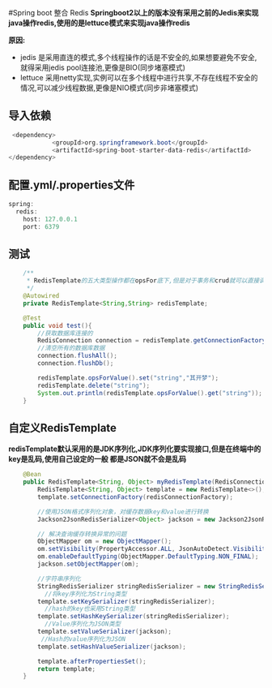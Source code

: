 #Spring boot 整合 Redis
**Springboot2以上的版本没有采用之前的Jedis来实现java操作redis,使用的是lettuce模式来实现java操作redis**

**原因:**
* jedis 是采用直连的模式,多个线程操作的话是不安全的,如果想要避免不安全,就得采用jedis pool连接池,更像是BIO(同步堵塞模式)
* lettuce 采用netty实现,实例可以在多个线程中进行共享,不存在线程不安全的情况,可以减少线程数据,更像是NIO模式(同步非堵塞模式)
## 导入依赖
```java
 <dependency>
            <groupId>org.springframework.boot</groupId>
            <artifactId>spring-boot-starter-data-redis</artifactId>
</dependency>
```
## 配置.yml/.properties文件
```java
spring:
  redis:
    host: 127.0.0.1
    port: 6379
```
## 测试
```java
    /**
     * RedisTemplate的五大类型操作都在opsFor底下,但是对于事务和crud就可以直接调用就行
     */
    @Autowired
    private RedisTemplate<String,String> redisTemplate;

    @Test
    public void test(){
        //获取数据库连接的
        RedisConnection connection = redisTemplate.getConnectionFactory().getConnection();
        //清空所有的数据库数据
        connection.flushAll();
        connection.flushDb();

        redisTemplate.opsForValue().set("string","其开梦");
        redisTemplate.delete("string");
        System.out.println(redisTemplate.opsForValue().get("string"));
    }
```
## 自定义RedisTemplate
**redisTemplate默认采用的是JDK序列化,JDK序列化要实现接口,但是在终端中的key是乱码,使用自己设定的一般
都是JSON就不会是乱码**
```java
    @Bean
    public RedisTemplate<String, Object> myRedisTemplate(RedisConnectionFactory redisConnectionFactory) {
        RedisTemplate<String, Object> template = new RedisTemplate<>();
        template.setConnectionFactory(redisConnectionFactory);

        //使用JSON格式序列化对象，对缓存数据key和value进行转换
        Jackson2JsonRedisSerializer<Object> jackson = new Jackson2JsonRedisSerializer<>(Object.class);

        // 解决查询缓存转换异常的问题
        ObjectMapper om = new ObjectMapper();
        om.setVisibility(PropertyAccessor.ALL, JsonAutoDetect.Visibility.ANY);
        om.enableDefaultTyping(ObjectMapper.DefaultTyping.NON_FINAL);
        jackson.setObjectMapper(om);

        //字符串序列化
        StringRedisSerializer stringRedisSerializer = new StringRedisSerializer();
          //将key序列化为String类型
        template.setKeySerializer(stringRedisSerializer);
          //hash的key也采用String类型
        template.setHashKeySerializer(stringRedisSerializer);
          //Value序列化为JSON类型
        template.setValueSerializer(jackson);
         //Hash的value序列化为JSON
        template.setHashValueSerializer(jackson);

        template.afterPropertiesSet();
        return template;
    }
```
    